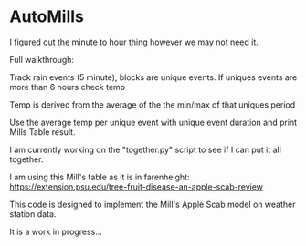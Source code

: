 # AutoMills

I figured out the minute to hour thing however we may not need it.

Full walkthrough:

Track rain events (5 minute), blocks are unique events. If uniques events are more than 6 hours check temp

Temp is derived from the average of the the min/max of that uniques period

Use the average temp per unique event with unique event duration and print Mills Table result.

I am currently working on the "together.py" script to see if I can put it all together.



I am using this Mill's table as it is in farenheight:  https://extension.psu.edu/tree-fruit-disease-an-apple-scab-review

This code is designed to implement the Mill's Apple Scab model on weather station data.

It is a work in progress...



